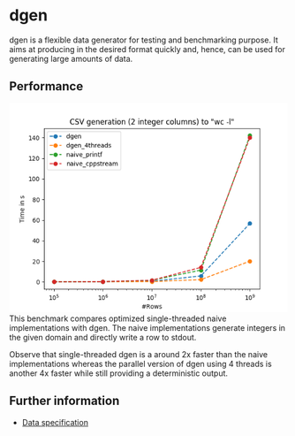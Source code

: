 # dgen
dgen is a flexible data generator for testing and benchmarking purpose.
It aims at producing in the desired format quickly and, hence, can be used for generating large amounts of data.

## Performance
![Small benchmark](comparisons/runs_wc_stones02.png)
This benchmark compares optimized single-threaded naive implementations with dgen. The naive implementations generate integers in the given domain and directly write a row to stdout.

Observe that single-threaded dgen is a around 2x faster than the naive implementations whereas the parallel version of dgen using 4 threads is another 4x faster while still providing a deterministic output.

## Further information
* [Data specification](SPECIFICATION.md)